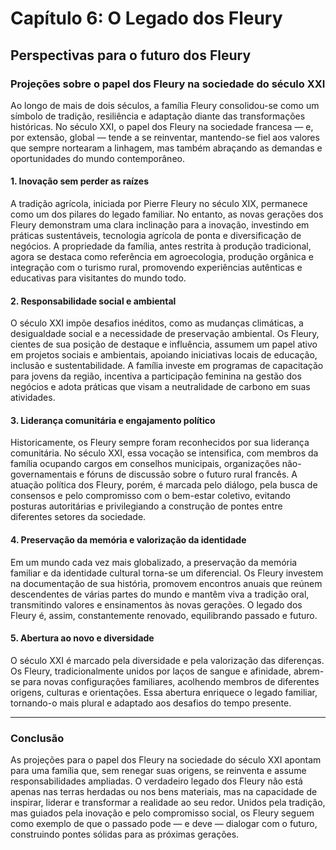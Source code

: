# Capítulo 6: O Legado dos Fleury

## Perspectivas para o futuro dos Fleury

### Projeções sobre o papel dos Fleury na sociedade do século XXI

Ao longo de mais de dois séculos, a família Fleury consolidou-se como um símbolo de tradição, resiliência e adaptação diante das transformações históricas. No século XXI, o papel dos Fleury na sociedade francesa — e, por extensão, global — tende a se reinventar, mantendo-se fiel aos valores que sempre nortearam a linhagem, mas também abraçando as demandas e oportunidades do mundo contemporâneo.

#### 1. **Inovação sem perder as raízes**

A tradição agrícola, iniciada por Pierre Fleury no século XIX, permanece como um dos pilares do legado familiar. No entanto, as novas gerações dos Fleury demonstram uma clara inclinação para a inovação, investindo em práticas sustentáveis, tecnologia agrícola de ponta e diversificação de negócios. A propriedade da família, antes restrita à produção tradicional, agora se destaca como referência em agroecologia, produção orgânica e integração com o turismo rural, promovendo experiências autênticas e educativas para visitantes do mundo todo.

#### 2. **Responsabilidade social e ambiental**

O século XXI impõe desafios inéditos, como as mudanças climáticas, a desigualdade social e a necessidade de preservação ambiental. Os Fleury, cientes de sua posição de destaque e influência, assumem um papel ativo em projetos sociais e ambientais, apoiando iniciativas locais de educação, inclusão e sustentabilidade. A família investe em programas de capacitação para jovens da região, incentiva a participação feminina na gestão dos negócios e adota práticas que visam a neutralidade de carbono em suas atividades.

#### 3. **Liderança comunitária e engajamento político**

Historicamente, os Fleury sempre foram reconhecidos por sua liderança comunitária. No século XXI, essa vocação se intensifica, com membros da família ocupando cargos em conselhos municipais, organizações não-governamentais e fóruns de discussão sobre o futuro rural francês. A atuação política dos Fleury, porém, é marcada pelo diálogo, pela busca de consensos e pelo compromisso com o bem-estar coletivo, evitando posturas autoritárias e privilegiando a construção de pontes entre diferentes setores da sociedade.

#### 4. **Preservação da memória e valorização da identidade**

Em um mundo cada vez mais globalizado, a preservação da memória familiar e da identidade cultural torna-se um diferencial. Os Fleury investem na documentação de sua história, promovem encontros anuais que reúnem descendentes de várias partes do mundo e mantêm viva a tradição oral, transmitindo valores e ensinamentos às novas gerações. O legado dos Fleury é, assim, constantemente renovado, equilibrando passado e futuro.

#### 5. **Abertura ao novo e diversidade**

O século XXI é marcado pela diversidade e pela valorização das diferenças. Os Fleury, tradicionalmente unidos por laços de sangue e afinidade, abrem-se para novas configurações familiares, acolhendo membros de diferentes origens, culturas e orientações. Essa abertura enriquece o legado familiar, tornando-o mais plural e adaptado aos desafios do tempo presente.

---

### **Conclusão**

As projeções para o papel dos Fleury na sociedade do século XXI apontam para uma família que, sem renegar suas origens, se reinventa e assume responsabilidades ampliadas. O verdadeiro legado dos Fleury não está apenas nas terras herdadas ou nos bens materiais, mas na capacidade de inspirar, liderar e transformar a realidade ao seu redor. Unidos pela tradição, mas guiados pela inovação e pelo compromisso social, os Fleury seguem como exemplo de que o passado pode — e deve — dialogar com o futuro, construindo pontes sólidas para as próximas gerações.